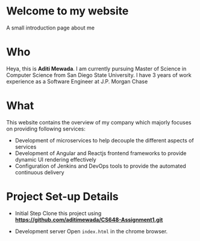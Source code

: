 # Welcome to my website
A small introduction page about me 

# Who
Heya, this is **Aditi Mewada**. I am currently pursuing Master of Science in Computer Science from San Diego State University. I have 3 years of work experience as a Software Engineer at J.P. Morgan Chase

# What
This website contains the overview of my company which majorly focuses on providing following services:
 * Development of microservices to help decouple the different aspects of services
 * Development of Angular and Reactjs frontend frameworks to provide dynamic UI rendering effectively
 * Configuration of Jenkins and DevOps tools to provide the automated continuous delivery

# Project Set-up Details

 * Initial Step
    Clone this project using **https://github.com/aditimewada/CS648-Assignment1.git**

 * Development server
    Open `index.html` in the chrome browser.